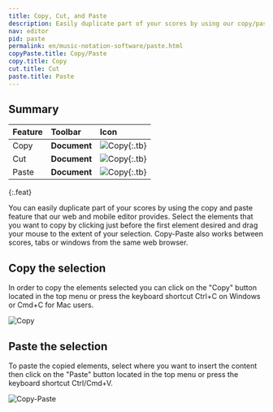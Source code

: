 ```yaml
---
title: Copy, Cut, and Paste
description: Easily duplicate part of your scores by using our copy/paste tool on our web and mobile editor
nav: editor
pid: paste
permalink: en/music-notation-software/paste.html
copyPaste.title: Copy/Paste
copy.title: Copy
cut.title: Cut
paste.title: Paste
---
```


## Summary

| Feature | Toolbar | Icon |
|:--------|:--------|:-----|
| Copy | **Document** | ![Copy](https://prod.flat-cdn.com/img/icons/editorActions/copy.svg){:.tb} |
| Cut | **Document** | ![Copy](https://prod.flat-cdn.com/img/icons/editorActions/cut.svg){:.tb} |
| Paste | **Document** | ![Copy](https://prod.flat-cdn.com/img/icons/editorActions/paste.svg){:.tb} |
{:.feat}


You can easily duplicate part of your scores by using the copy and paste feature that our web and mobile editor provides. Select the elements that you want to copy by clicking just before the first element desired and drag your mouse to the extent of your selection. Copy-Paste also works between scores, tabs or windows from the same web browser.

## Copy the selection

In order to copy the elements selected you can click on the "Copy" button located in the top menu or press the keyboard shortcut Ctrl+C on Windows or Cmd+C for Mac users.

![Copy](/help/assets/img/editor/editor_copy.png)

## Paste the selection

To paste the copied elements, select where you want to insert the content then click on the "Paste" button located in the top menu or press the keyboard shortcut Ctrl/Cmd+V.

![Copy-Paste](/help/assets/img/editor/editor_paste.gif)
